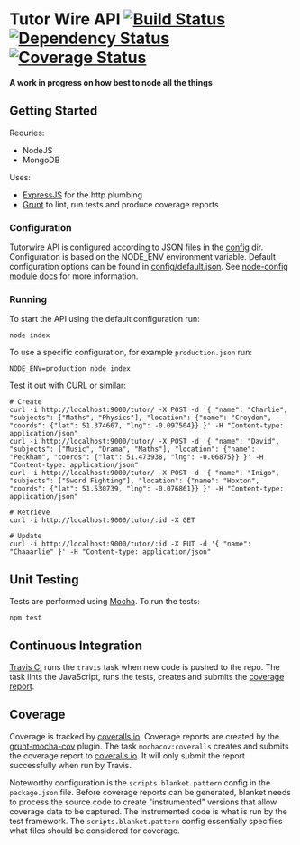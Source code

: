 Tutor Wire API [![Build Status](https://travis-ci.org/olizilla/tutorwire-api.png?branch=master)](https://travis-ci.org/olizilla/tutorwire-api) [![Dependency Status](https://david-dm.org/olizilla/tutorwire-api.png)](https://david-dm.org/olizilla/tutorwire-api) [![Coverage Status](https://coveralls.io/repos/olizilla/tutorwire-api/badge.png?branch=master)](https://coveralls.io/r/olizilla/tutorwire-api)
==============

**A work in progress on how best to node all the things**

Getting Started
---------------

Requries:
- NodeJS
- MongoDB

Uses:
- [ExpressJS] for the http plumbing
- [Grunt](http://gruntjs.com) to lint, run tests and produce coverage reports

### Configuration

Tutorwire API is configured according to JSON files in the [config](https://github.com/olizilla/tutorwire-api/tree/master/config) dir. Configuration is based on the NODE_ENV environment variable. Default configuration options can be found in [config/default.json](https://github.com/olizilla/tutorwire-api/blob/master/config/default.json). See [node-config module docs](http://lorenwest.github.io/node-config/latest/) for more information.

### Running

To start the API using the default configuration run:

```shell
node index
```

To use a specific configuration, for example `production.json` run:

```shell
NODE_ENV=production node index
```

Test it out with CURL or similar:

```shell
# Create
curl -i http://localhost:9000/tutor/ -X POST -d '{ "name": "Charlie", "subjects": ["Maths", "Physics"], "location": {"name": "Croydon", "coords": {"lat": 51.374667, "lng": -0.097504}} }' -H "Content-type: application/json"
curl -i http://localhost:9000/tutor/ -X POST -d '{ "name": "David", "subjects": ["Music", "Drama", "Maths"], "location": {"name": "Peckham", "coords": {"lat": 51.473938, "lng": -0.06875}} }' -H "Content-type: application/json"
curl -i http://localhost:9000/tutor/ -X POST -d '{ "name": "Inigo", "subjects": ["Sword Fighting"], "location": {"name": "Hoxton", "coords": {"lat": 51.530739, "lng": -0.076861}} }' -H "Content-type: application/json"

# Retrieve
curl -i http://localhost:9000/tutor/:id -X GET

# Update
curl -i http://localhost:9000/tutor/:id -X PUT -d '{ "name": "Chaaarlie" }' -H "Content-type: application/json"
```

Unit Testing
------------

Tests are performed using [Mocha](http://visionmedia.github.io/mocha/). To run the tests:

```shell
npm test
```

Continuous Integration
----------------------

[Travis CI](https://travis-ci.org/olizilla/tutorwire-api) runs the `travis` task when new code is pushed to the repo. The task lints the JavaScript, runs the tests, creates and submits the [coverage report](#coverage).

Coverage
--------

Coverage is tracked by [coveralls.io](https://coveralls.io/r/olizilla/tutorwire-api). Coverage reports are created by the [grunt-mocha-cov](https://github.com/mmoulton/grunt-mocha-cov) plugin. The task `mochacov:coveralls` creates and submits the coverage report to [coveralls.io](https://coveralls.io/). It will only submit the report successfully when run by Travis.

Noteworthy configuration is the `scripts.blanket.pattern` config in the `package.json` file. Before coverage reports can be generated, blanket needs to process the source code to create "instrumented" versions that allow coverage data to be captured. The instrumented code is what is run by the test framework. The `scripts.blanket.pattern` config essentially specifies what files should be considered for coverage.


[ExpressJS]: http://expressjs.com/